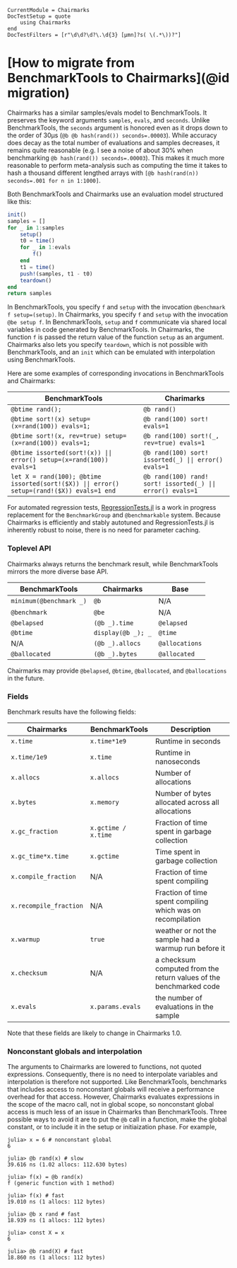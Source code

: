 ```@meta
CurrentModule = Chairmarks
DocTestSetup = quote
    using Chairmarks
end
DocTestFilters = [r"\d\d?\d?\.\d{3} [μmn]?s( \(.*\))?"]
```

# [How to migrate from BenchmarkTools to Chairmarks](@id migration)

Chairmarks has a similar samples/evals model to BenchmarkTools. It preserves the keyword
arguments `samples`, `evals`, and `seconds`. Unlike BenchmarkTools, the `seconds` argument
is honored even as it drops down to the order of 30μs (`@b @b hash(rand()) seconds=.00003`).
While accuracy does decay as the total number of evaluations and samples decreases, it
remains quite reasonable (e.g. I see a noise of about 30% when benchmarking
`@b hash(rand()) seconds=.00003`). This makes it much more reasonable to perform
meta-analysis such as computing the time it takes to hash a thousand different lengthed
arrays with `[@b hash(rand(n)) seconds=.001 for n in 1:1000]`.

Both BenchmarkTools and Chairmarks use an evaluation model structured like this:

```julia
init()
samples = []
for _ in 1:samples
    setup()
    t0 = time()
    for _ in 1:evals
        f()
    end
    t1 = time()
    push!(samples, t1 - t0)
    teardown()
end
return samples
```

In BenchmarkTools, you specify `f` and `setup` with the invocation
`@benchmark f setup=(setup)`. In Chairmarks, you specify `f` and `setup` with the invocation
`@be setup f`. In BenchmarkTools, `setup` and `f` communicate via shared local variables in
code generated by BenchmarkTools. In Chairmarks, the function `f` is passed the return
value of the function `setup` as an argument. Chairmarks also lets you specify `teardown`,
which is not possible with BenchmarkTools, and an `init` which can be emulated with
interpolation using BenchmarkTools.

Here are some examples of corresponding invocations in BenchmarkTools and Chairmarks:

| BenchmarkTools    | Charimarks |
|-------------------|-------------|
| `@btime rand();`  | `@b rand()` |
| `@btime sort!(x) setup=(x=rand(100)) evals=1;` | `@b rand(100) sort! evals=1` |
| `@btime sort!(x, rev=true) setup=(x=rand(100)) evals=1;` | `@b rand(100) sort!(_, rev=true) evals=1` |
| `@btime issorted(sort!(x)) \|\| error() setup=(x=rand(100)) evals=1` | `@b rand(100) sort! issorted(_) \|\| error() evals=1` |
| `let X = rand(100); @btime issorted(sort!($X)) \|\| error() setup=(rand!($X)) evals=1 end` | `@b rand(100) rand! sort! issorted(_) \|\| error() evals=1` |

For automated regression tests, [RegressionTests.jl](https://github.com/LilithHafner/RegressionTests.jl)
is a work in progress replacement for the `BenchmarkGroup` and `@benchmarkable` system.
Because Chairmarks is efficiently and stably autotuned and RegressionTests.jl is inherently
robust to noise, there is no need for parameter caching.

### Toplevel API

Chairmarks always returns the benchmark result, while BenchmarkTools mirrors the more
diverse base API.

| BenchmarkTools          | Chairmarks         | Base           |
|-------------------------|--------------------|----------------|
| `minimum(@benchmark _)` | `@b`               | N/A            |
| `@benchmark`            | `@be`              | N/A            |
| `@belapsed`             | `(@b _).time`      | `@elapsed`     |
| `@btime`                | `display(@b _); _` | `@time`        |
| N/A                     | `(@b _).allocs`    | `@allocations` |
| `@ballocated`           | `(@b _).bytes`     | `@allocated`   |

Chairmarks may provide `@belapsed`, `@btime`, `@ballocated`, and `@ballocations` in the
future.

### Fields

Benchmark results have the following fields:

| Chairmarks             | BenchmarkTools      | Description            |
|------------------------|---------------------|------------------------|
| `x.time`               | `x.time*1e9`        | Runtime in seconds     |
| `x.time/1e9`           | `x.time`            | Runtime in nanoseconds |
| `x.allocs`             | `x.allocs`          | Number of allocations  |
| `x.bytes`              | `x.memory`          | Number of bytes allocated across all allocations |
| `x.gc_fraction`        | `x.gctime / x.time` | Fraction of time spent in garbage collection |
| `x.gc_time*x.time`     | `x.gctime`          | Time spent in garbage collection |
| `x.compile_fraction`   | N/A                 | Fraction of time spent compiling |
| `x.recompile_fraction` | N/A                 | Fraction of time spent compiling which was on recompilation |
| `x.warmup`             | `true`              | weather or not the sample had a warmup run before it |
| `x.checksum`           | N/A                 | a checksum computed from the return values of the benchmarked code |
| `x.evals`              | `x.params.evals`    | the number of evaluations in the sample |

Note that these fields are likely to change in Chairmarks 1.0.

### Nonconstant globals and interpolation

The arguments to Chairmarks are lowered to functions, not quoted expressions.
Consequently, there is no need to interpolate variables and interpolation is therefore not
supported. Like BenchmarkTools, benchmarks that includes access to nonconstant globals
will receive a performance overhead for that access. However, Chairmarks evaluates
expressions in the scope of the macro call, not in global scope, so nonconstant global
access is much less of an issue in Chairmarks than BenchmarkTools. Three possible ways to
avoid it are to put the `@b` call in a function, make the global constant, or to include it
in the setup or initiaization phase. For example,

```jldoctest
julia> x = 6 # nonconstant global
6

julia> @b rand(x) # slow
39.616 ns (1.02 allocs: 112.630 bytes)

julia> f(x) = @b rand(x)
f (generic function with 1 method)

julia> f(x) # fast
19.010 ns (1 allocs: 112 bytes)

julia> @b x rand # fast
18.939 ns (1 allocs: 112 bytes)

julia> const X = x
6

julia> @b rand(X) # fast
18.860 ns (1 allocs: 112 bytes)
```